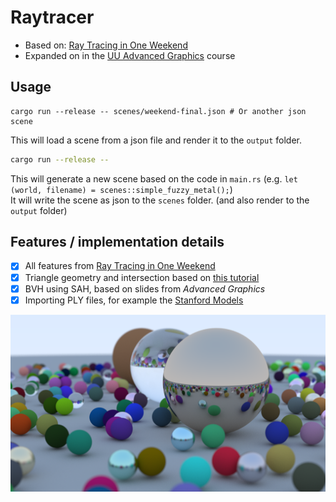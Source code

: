 # Raytracer

- Based on: [Ray Tracing in One Weekend](https://raytracing.github.io/books/RayTracingInOneWeekend.html)
- Expanded on in the [UU Advanced Graphics](https://ics-websites.science.uu.nl/docs/vakken/magr/2024-2025) course

## Usage
```shell
cargo run --release -- scenes/weekend-final.json # Or another json scene
```
This will load a scene from a json file and render it to the `output` folder.
```sh
cargo run --release -- 
```
This will generate a new scene based on the code in `main.rs` (e.g. `let (world, filename) = scenes::simple_fuzzy_metal();`)  
It will write the scene as json to the `scenes` folder. (and also render to the `output` folder)

## Features / implementation details
- [x] All features from [Ray Tracing in One Weekend](https://raytracing.github.io/books/RayTracingInOneWeekend.html)
- [x] Triangle geometry and intersection based on [this tutorial](https://www.scratchapixel.com/lessons/3d-basic-rendering/ray-tracing-rendering-a-triangle/geometry-of-a-triangle.html)
- [x] BVH using SAH, based on slides from _Advanced Graphics_
- [x] Importing PLY files, for example the [Stanford Models](https://graphics.stanford.edu/data/3Dscanrep/)

![Final image](final_image.png)